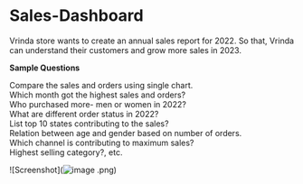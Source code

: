 # Sales-Dashboard
Vrinda store wants to create an annual sales report for 2022. So that, Vrinda can understand their customers and grow more sales in 2023. 

**Sample Questions**

Compare the sales and orders using single chart. <br>
Which month got the highest sales and orders? <br>
Who purchased more- men or women in 2022? <br>
What are different order status in 2022? <br>
List top 10 states contributing to the sales? <br>
Relation between age and gender based on number of orders.<br>
Which channel is contributing to maximum sales?<br>
Highest selling category?, etc.



![Screenshot](![image](https://github.com/sagarkumarmishra/Sales-Dashboard/assets/80491632/d701a679-c3bb-4965-8efe-ac3b7d30e77c)
.png)


